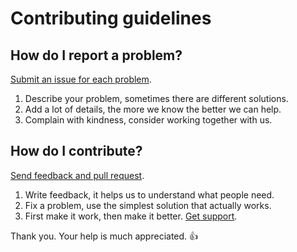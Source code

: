 Contributing guidelines
=======================

## How do I report a problem?

[Submit an issue for each problem](https://github.com/datenstrom/yellow/issues).

1. Describe your problem, sometimes there are different solutions.
2. Add a lot of details, the more we know the better we can help.
3. Complain with kindness, consider working together with us.

## How do I contribute? 

[Send feedback and pull request](https://github.com/datenstrom).

1. Write feedback, it helps us to understand what people need. 
2. Fix a problem, use the simplest solution that actually works. 
3. First make it work, then make it better. [Get support](https://developers.datenstrom.se/help/support).

Thank you. Your help is much appreciated. :+1:
